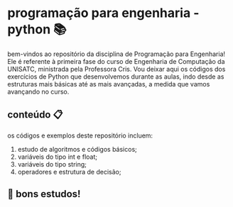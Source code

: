 # programação para engenharia - python 📚

bem-vindos ao repositório da disciplina de Programação para Engenharia! Ele é referente à primeira fase do curso de Engenharia de Computação da UNISATC, ministrada pela Professora Cris. Vou deixar aqui os códigos dos exercícios de Python que desenvolvemos durante as aulas, indo desde as estruturas mais básicas até as mais avançadas, a medida que vamos avançando no curso.

## conteúdo 📋
os códigos e exemplos deste repositório incluem:

1. estudo de algoritmos e códigos básicos;
2. variáveis do tipo int e float;
3. variáveis do tipo string;
4. operadores e estrutura de decisão;

## 🌟 bons estudos!
